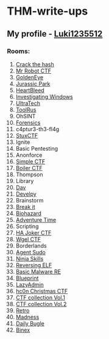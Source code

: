 # THM-write-ups

## My profile - [Luki1235512](https://tryhackme.com/p/Luki1235512)

### Rooms:

1. [Crack the hash](https://github.com/Luki1235512/THM-write-ups/blob/main/Crack%20the%20hash/README.md)
2. [Mr Robot CTF](https://github.com/Luki1235512/THM-write-ups/blob/main/Mr%20Robot%20CTF/README.md)
3. [GoldenEye](https://github.com/Luki1235512/THM-write-ups/blob/main/GoldenEye/README.md)
4. [Jurassic Park](https://github.com/Luki1235512/THM-write-ups/blob/main/Jurassic%20Park/README.md)
5. [HeartBleed](https://github.com/Luki1235512/THM-write-ups/blob/main/HeartBleed/README.md)
6. [Investigating Windows](https://github.com/Luki1235512/THM-write-ups/blob/main/Investigating%20Windows/README.md)
7. [UltraTech](https://github.com/Luki1235512/THM-write-ups/blob/main/UltraTech/README.md)
8. [ToolRus](https://github.com/Luki1235512/THM-write-ups/blob/main/ToolsRus/README.md)
9. OhSINT
10. [Forensics](https://github.com/Luki1235512/THM-write-ups/blob/main/Forensics/README.md)
11. c4ptur3-th3-fl4g
12. [StuxCTF](https://github.com/Luki1235512/THM-write-ups/blob/main/StuxCTF/README.md)
13. Ignite
14. Basic Pentesting
15. Anonforce
16. [Simple CTF](https://github.com/Luki1235512/THM-write-ups/blob/main/Simple%20CTF/README.md)
17. [Boiler CTF](https://github.com/Luki1235512/THM-write-ups/blob/main/Boiler%20CTF/README.md)
18. Thompson
19. Library
20. [Dav](https://github.com/Luki1235512/THM-write-ups/blob/main/Dav/README.md)
21. [Develpy](https://github.com/Luki1235512/THM-write-ups/blob/main/Develpy/README.md)
22. Brainstorm
23. [Break it](https://github.com/Luki1235512/THM-write-ups/blob/main/Break%20it/README.md)
24. [Biohazard](https://github.com/Luki1235512/THM-write-ups/blob/main/Biohazard/README.md)
25. [Adventure Time](https://github.com/Luki1235512/THM-write-ups/blob/main/Adventure%20Time/README.md)
26. Scripting
27. [HA Joker CTF](https://github.com/Luki1235512/THM-write-ups/blob/main/HA%20Joker%20CTF/README.md)
28. [Wgel CTF](https://github.com/Luki1235512/THM-write-ups/blob/main/Wgel%20CTF/README.md)
29. Borderlands
30. [Agent Sudo](https://github.com/Luki1235512/THM-write-ups/blob/main/Agent%20Sudo/README.md)
31. [Ninja Skills](https://github.com/Luki1235512/THM-write-ups/blob/main/Ninja%20Skills/README.md)
32. [Reversing ELF](https://github.com/Luki1235512/THM-write-ups/blob/main/Reversing%20ELF/README.md)
33. [Basic Malware RE](https://github.com/Luki1235512/THM-write-ups/blob/main/Basic%20Malware%20RE/README.md)
34. [Blueprint](https://github.com/Luki1235512/THM-write-ups/blob/main/Blueprint/README.md)
35. [LazyAdmin](https://github.com/Luki1235512/THM-write-ups/blob/main/LazyAdmin/README.md)
36. [hc0n Christmas CTF](https://github.com/Luki1235512/THM-write-ups/blob/main/hc0n%20Christmas%20CTF/README.md)
37. [CTF collection Vol.1](https://github.com/Luki1235512/THM-write-ups/blob/main/CTF%20collection%20Vol.1/README.md)
38. [CTF collection Vol.2](https://github.com/Luki1235512/THM-write-ups/blob/main/CTF%20collection%20Vol.2/README.md)
39. [Retro](https://github.com/Luki1235512/THM-write-ups/blob/main/Retro/README.md)
40. [Madness](https://github.com/Luki1235512/THM-write-ups/blob/main/Madness/README.md)
41. [Daily Bugle](https://github.com/Luki1235512/THM-write-ups/blob/main/Daily%20Bugle/README.md)
42. [Binex](https://github.com/Luki1235512/THM-write-ups/blob/main/Binex/README.md)
